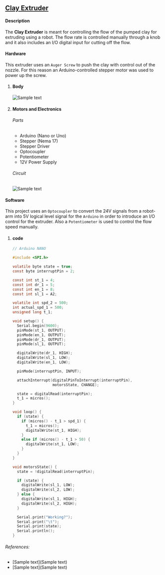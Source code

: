## [Clay Extruder](https://github.com/ArdooTala/Clay-Extruder.git)

#### Description
The **Clay Extruder** is meant for controlling the flow of the pumped clay for extruding using a robot.
The flow rate is controlled manually through a knob and it also includes an I/O digital input for cutting off the flow.

#### Hardware
This extruder uses an `Auger Screw` to push the clay with control out of the nozzle. For this reason an Arduino-controlled stepper motor was used to power up the screw.
  1. #### Body
     ![Sample text](./Doc/Exploded3D.png)
  2. #### Motors and Electronics
     ###### Parts
        - Arduino (Nano or Uno)
        - Stepper (Nema 17)
        - Stepper Driver
        - Optocoupler
        - Potentiometer
        - 12V Power Supply
     ###### Circuit
        ![Sample text](./Doc/Schematic.png)

#### Software
This project uses an `Optocoupler` to convert the 24V signals from a robot-arm into 5V logical level signal for the `Arduino` in order to introduce an I/O control for the extruder. Also a `Potentiometer` is used to control the flow speed manually.
  1. #### code

      ```C
      // Arduino NANO

      #include <SPI.h>

      volatile byte state = true;
      const byte interruptPin = 2;

      const int st_1 = 4;
      const int dr_1 = 5;
      const int en_1 = 8;
      const int sl_1 = A2;

      volatile int spd_2 = 500;
      int actual_spd_1 = 500;
      unsigned long t_1;

      void setup() {
        Serial.begin(9600);
        pinMode(st_1, OUTPUT);
        pinMode(en_1, OUTPUT);
        pinMode(dr_1, OUTPUT);
        pinMode(sl_1, OUTPUT);

        digitalWrite(dr_1, HIGH);
        digitalWrite(sl_1, LOW);
        digitalWrite(en_1, LOW);

        pinMode(interruptPin, INPUT);

        attachInterrupt(digitalPinToInterrupt(interruptPin),
                        motorsState, CHANGE);

        state = digitalRead(interruptPin);
        t_1 = micros();
      }

      void loop() {
        if (state) {
          if (micros() - t_1 > spd_1) {
            t_1 = micros();
            digitalWrite(st_1, HIGH);
          }
          else if (micros() - t_1 > 50) {
            digitalWrite(st_1, LOW);
          }    
        }
      }

      void motorsState() {
        state = !digitalRead(interruptPin);

        if (state) {
          digitalWrite(sl_1, LOW);
          digitalWrite(sl_2, LOW);
        } else {
          digitalWrite(sl_1, HIGH);
          digitalWrite(sl_2, HIGH);
        }

        Serial.print("Working?");
        Serial.print("\t");
        Serial.print(state);
        Serial.println();
      }
      ```

###### References:
- [Sample text](Sample text)
- [Sample text](Sample text)
